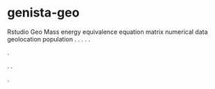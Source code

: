 # genista-geo
Rstudio Geo Mass energy equivalence equation matrix numerical data geolocation population
.
.
.
.
.




.






















.
.


















.
